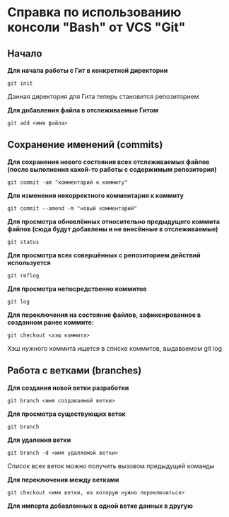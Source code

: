 # Справка по использованию консоли "Bash" от VCS "Git"


## Начало
**Для начала работы с Гит в конкретной директории**

```
git init
```
Данная директория для Гита теперь становится репозиторием

**Для добавления файла в отслеживаемые Гитом**

```
git add <имя файла>
```

## Сохранение именений (commits)
**Для сохранения нового состояния всех отслеживаемых файлов (после выполнения какой-то работы с содержимым репозитория)**

```
git commit -am "комментарий к коммиту"
```
**Для изменения некорректного комментария к коммиту**

```
git commit --amend -m "новый комментарий"
```
**Для просмотра обновлённых относительно предыдущего коммита файлов (сюда будут добавлены и не внесённые в отслеживаемые)**

```
git status
```
**Для просмотра всех совершённых с репозиторием действий используется**

```
git reflog
```
**Для просмотра непосредственно коммитов**

```
git log
```
**Для переключения на состояние файлов, зафиксированное в созданном ранее коммите:**
```
git checkout <хэш коммита>
``` 
Хэш нужного коммита ищется в списке коммитов, выдаваемом git log
## Работа с ветками (branches)
**Для создания новой ветки разработки**
```
git branch <имя создаваемой ветки>
```
**Для просмотра существующих веток**
```
git branch
```
**Для удаления ветки**
```
git branch -d <имя удаляемой ветки>
```
Список всех веток можно получить вызовом предыдущей команды

**Для переключения между ветками**
```
git checkout <имя ветки, на которую нужно переключиться>
```
**Для импорта добавленных в одной ветке данных в другую**